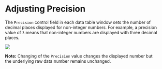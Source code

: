 # Adjusting Precision

The `Precision` control field in each data table window sets the number of decimal places displayed for non-integer numbers.  For example, a precision value of `3` means that non-integer numbers are displayed with three decimal places.

![](/images/data/precision.png)

**Note:** Changing of the `Precision` value changes the displayed number but the underlying raw data number remains unchanged. 
